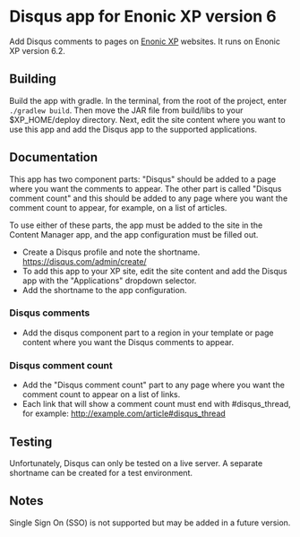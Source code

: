 # Disqus app for Enonic XP version 6

Add Disqus comments to pages on [Enonic XP](https://github.com/enonic/xp) websites. It runs on Enonic XP version 6.2.

## Building

Build the app with gradle. In the terminal, from the root of the project, enter `./gradlew build`. Then move the JAR file from build/libs to
your $XP_HOME/deploy directory. Next, edit the site content where you want to use this app and add the Disqus app to the supported
applications.

## Documentation

This app has two component parts: "Disqus" should be added to a page where you want the comments to appear. The other part is called
"Disqus comment count" and this should be added to any page where you want the comment count to appear, for example, on a list of
articles.

To use either of these parts, the app must be added to the site in the Content Manager app, and the app configuration must be filled out.

* Create a Disqus profile and note the shortname. https://disqus.com/admin/create/
* To add this app to your XP site, edit the site content and add the Disqus app with the "Applications" dropdown selector.
* Add the shortname to the app configuration.

### Disqus comments

* Add the disqus component part to a region in your template or page content where you want the Disqus comments to appear.

### Disqus comment count

* Add the "Disqus comment count" part to any page where you want the comment count to appear on a list of links.
* Each link that will show a comment count must end with \#disqus_thread, for example: http://example.com/article#disqus_thread

## Testing

Unfortunately, Disqus can only be tested on a live server. A separate shortname can be created for a test environment.

## Notes

Single Sign On (SSO) is not supported but may be added in a future version.
